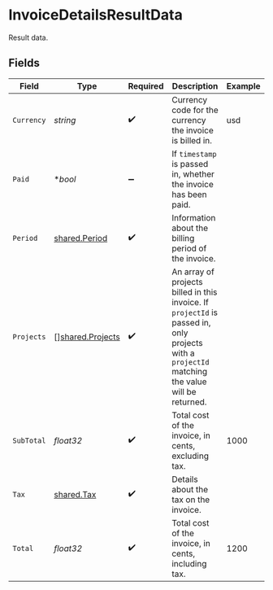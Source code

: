 # InvoiceDetailsResultData

Result data.


## Fields

| Field                                                                                                                                           | Type                                                                                                                                            | Required                                                                                                                                        | Description                                                                                                                                     | Example                                                                                                                                         |
| ----------------------------------------------------------------------------------------------------------------------------------------------- | ----------------------------------------------------------------------------------------------------------------------------------------------- | ----------------------------------------------------------------------------------------------------------------------------------------------- | ----------------------------------------------------------------------------------------------------------------------------------------------- | ----------------------------------------------------------------------------------------------------------------------------------------------- |
| `Currency`                                                                                                                                      | *string*                                                                                                                                        | :heavy_check_mark:                                                                                                                              | Currency code for the currency the invoice is billed in.                                                                                        | usd                                                                                                                                             |
| `Paid`                                                                                                                                          | **bool*                                                                                                                                         | :heavy_minus_sign:                                                                                                                              | If `timestamp` is passed in, whether the invoice has been paid.                                                                                 |                                                                                                                                                 |
| `Period`                                                                                                                                        | [shared.Period](../../models/shared/period.md)                                                                                                  | :heavy_check_mark:                                                                                                                              | Information about the billing period of the invoice.                                                                                            |                                                                                                                                                 |
| `Projects`                                                                                                                                      | [][shared.Projects](../../models/shared/projects.md)                                                                                            | :heavy_check_mark:                                                                                                                              | An array of projects billed in this invoice. If `projectId` is passed in, only projects with a `projectId` matching the value will be returned. |                                                                                                                                                 |
| `SubTotal`                                                                                                                                      | *float32*                                                                                                                                       | :heavy_check_mark:                                                                                                                              | Total cost of the invoice, in cents, excluding tax.                                                                                             | 1000                                                                                                                                            |
| `Tax`                                                                                                                                           | [shared.Tax](../../models/shared/tax.md)                                                                                                        | :heavy_check_mark:                                                                                                                              | Details about the tax on the invoice.                                                                                                           |                                                                                                                                                 |
| `Total`                                                                                                                                         | *float32*                                                                                                                                       | :heavy_check_mark:                                                                                                                              | Total cost of the invoice, in cents, including tax.                                                                                             | 1200                                                                                                                                            |